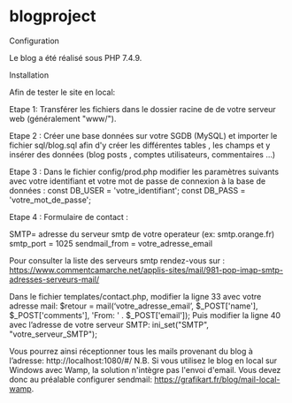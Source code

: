 
# blogproject

Configuration

Le blog a été réalisé sous PHP 7.4.9.

Installation

Afin de tester le site en local: 

Etape 1: Transférer les fichiers dans le dossier racine de de votre serveur web (généralement "www/").

Etape 2 : Créer une base données sur votre SGDB (MySQL) et importer le fichier sql/blog.sql afin d'y créer les différentes tables , les champs et y insérer des données (blog posts , comptes utilisateurs, commentaires …)

Etape 3 : Dans le fichier config/prod.php modifier les paramètres suivants avec votre identifiant et votre mot de passe de connexion à la base de données :
const DB_USER = 'votre_identifiant';
const DB_PASS = 'votre_mot_de_passe';

Etape 4 : Formulaire de contact : 

SMTP= adresse du serveur smtp de votre operateur (ex: smtp.orange.fr)
smtp_port = 1025
sendmail_from = votre_adresse_email 

Pour consulter la liste des serveurs smtp rendez-vous sur : https://www.commentcamarche.net/applis-sites/mail/981-pop-imap-smtp-adresses-serveurs-mail/

Dans le fichier templates/contact.php, modifier la ligne 33 avec votre adresse mail:
$retour = mail(‘votre_adresse_email’, $_POST['name'],  $_POST['comments'], 'From: ' . $_POST['email']);
Puis modifier la ligne 40 avec l’adresse de votre serveur SMTP:
ini_set("SMTP", "votre_serveur_SMTP");

Vous pourrez ainsi réceptionner tous les mails provenant du blog à l’adresse: http://localhost:1080/#/ 
N.B. Si vous utilisez le blog en local sur Windows avec Wamp, la solution n'intègre pas l'envoi d'email. Vous devez donc au préalable configurer sendmail: https://grafikart.fr/blog/mail-local-wamp.




